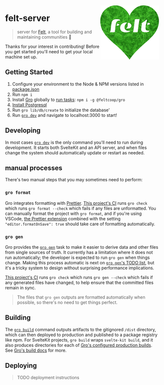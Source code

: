 [<img src="/src/static/felt.png" align="right" width="192" height="178">](https://felt.dev)

# felt-server

> server for [Felt](https://github.com/feltcoop/felt),
> a tool for building and maintaining communities 💚

Thanks for your interest in contributing! Before you get started you'll need to get your local machine set up.

## Getting Started

1. Configure your environment to the Node & NPM versions listed in [package.json](/package.json)
1. Run `npm i`
1. Install [Gro](https://github.com/feltcoop/gro)
   globally to [run tasks](https://github.com/feltcoop/gro/tree/main/src/docs/task.md):
   `npm i -g @feltcoop/gro`
1. [Install Postgresql](/src/lib/db/README.md)
1. Run `gro lib/db/create` to initialize the database'
1. Run [`gro dev`](https://github.com/feltcoop/gro/blob/main/src/docs/dev.md)
   and navigate to localhost:3000 to start!

## Developing

In most cases [`gro dev`](https://github.com/feltcoop/gro/blob/main/src/docs/dev.md)
is the only command you'll need to run during development.
It starts both SvelteKit and an API server,
and when files change the system should automatically update or restart as needed.

## manual processes

There's two manual steps that you may sometimes need to perform:

### `gro format`

Gro integrates formatting with [Prettier](https://github.com/prettier/prettier).
[This project's CI](/.github/workflows/check.yml)
runs `gro check` which runs `gro format --check` which fails if any files are unformatted.
You can manually format the project with `gro format`, and if you're using VSCode,
[the Prettier extension](https://marketplace.visualstudio.com/items?itemName=esbenp.prettier-vscode)
combined with the setting `"editor.formatOnSave": true`
should take care of formatting automatically.

### `gro gen`

Gro provides the [`gro gen`](https://github.com/feltcoop/gro/blob/main/src/docs/gen.md)
task to make it easier to derive data and other files from single sources of truth.
It currently has a limitation where it does not run automatically;
the developer is expected to run `gro gen` when things change.
Making this process automatic is next on
[`gro gen`'s TODO list](https://github.com/feltcoop/gro/blob/main/src/docs/gen.md#todo),
but it's a tricky system to design without surprising performance implications.

[This project's CI](/.github/workflows/check.yml)
runs `gro check` which runs `gro gen --check` which fails if any generated files have changed,
to help ensure that the committed files remain in sync.

> The files that `gro gen` outputs are formatted automatically when possible,
> so there's no need to get things perfect.

## Building

The [`gro build`](https://github.com/feltcoop/gro/blob/main/src/docs/build.md) command
outputs artifacts to the gitignored `/dist` directory,
which can then deployed to production and published to a package registry like npm.
For SvelteKit projects, `gro build` wraps `svelte-kit build`,
and it also produces directories for each of
[Gro's configured production builds](https://github.com/feltcoop/gro/blob/main/src/docs/config.md).
See [Gro's build docs](https://github.com/feltcoop/gro/blob/main/src/docs/build.md) for more.

## Deploying

> TODO deployment instructions
